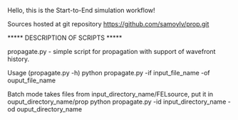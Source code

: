 Hello, this is the Start-to-End simulation workflow!

Sources hosted at git repository https://github.com/samoylv/prop.git

***** DESCRIPTION OF SCRIPTS *****

propagate.py - simple script for propagation with support of wavefront history.

Usage (propagate.py -h) 
python propagate.py -if input_file_name -of ouput_file_name


Batch mode takes files from input_directory_name/FELsource, put it in ouput_directory_name/prop
python propagate.py -id input_directory_name -od ouput_directory_name

